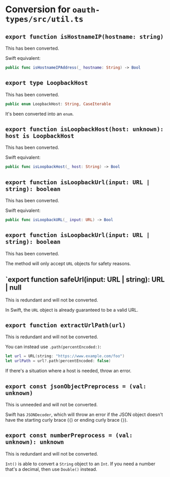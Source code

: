 # Conversion for `oauth-types/src/util.ts`

## `export function isHostnameIP(hostname: string)`

This has been converted.

Swift equivalent:

```swift
public func isHostnameIPAddress(_ hostname: String) -> Bool
```

## `export type LoopbackHost`

This has been converted.

```swift
public enum LoopbackHost: String, CaseIterable
```

It's been converted into an `enum`.

## `export function isLoopbackHost(host: unknown): host is LoopbackHost`

This has been converted.

Swift equivalent:

```swift
public func isLoopbackHost(_ host: String) -> Bool
```

## `export function isLoopbackUrl(input: URL | string): boolean`

This has been converted.

Swift equivalent:

```swift
public func isLoopbackURL(_ input: URL) -> Bool
```

## `export function isLoopbackUrl(input: URL | string): boolean`

This has been converted.

The method will only accept `URL` objects for safety reasons.

## `export function safeUrl(input: URL | string): URL | null

This is redundant and will not be converted.

In Swift, the `URL` object is already guaranteed to be a valid URL.

## `export function extractUrlPath(url)`

This is redundant and will not be converted.

You can instead use `.path(percentEncoded:)`:

```swift
let url = URL(string: "https://www.example.com/foo")
let urlPath = url?.path(percentEncoded: false)
```

If there's a situation where a host is needed, throw an error.

## `export const jsonObjectPreprocess = (val: unknown)`

This is unneeded and will not be converted.

Swift has `JSONDecoder`, which will throw an error if the JSON object doesn't have the starting curly brace (`{`) or ending curly brace (`}`).

## `export const numberPreprocess = (val: unknown): unknown`

This is redundant and will not be converted.

`Int()` is able to convert a `String` object to an `Int`. If you need a number that's a decimal, then use `Double()` instead.
